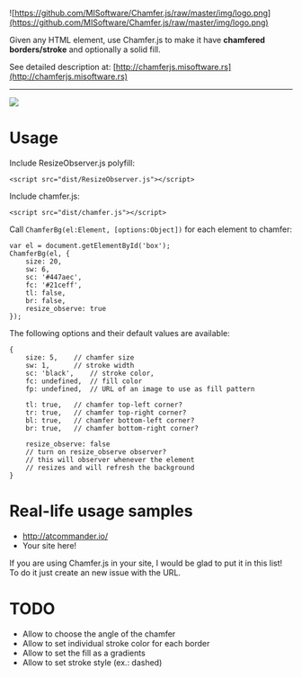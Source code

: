 ![https://github.com/MISoftware/Chamfer.js/raw/master/img/logo.png](https://github.com/MISoftware/Chamfer.js/raw/master/img/logo.png)

Given any HTML element, use Chamfer.js to make it have **chamfered borders/stroke** and optionally a solid fill.

See detailed description at: [http://chamferjs.misoftware.rs](http://chamferjs.misoftware.rs)

---

![](https://github.com/MISoftware/Chamfer.js/raw/master/img/demo.png)

# Usage

Include ResizeObserver.js polyfill:

```
<script src="dist/ResizeObserver.js"></script>
```

Include chamfer.js:

```
<script src="dist/chamfer.js"></script>
```


Call `ChamferBg(el:Element, [options:Object])` for each element to chamfer:

```JS
var el = document.getElementById('box');
ChamferBg(el, {
	size: 20,
	sw: 6,
	sc: '#447aec',
	fc: '#21ceff',
	tl: false,
	br: false,
	resize_observe: true
});
```


The following options and their default values are available:

```JS
{
	size: 5,	// chamfer size
	sw: 1,		// stroke width
	sc: 'black',	// stroke color,
	fc: undefined,	// fill color
	fp: undefined,	// URL of an image to use as fill pattern

	tl: true,	// chamfer top-left corner?
	tr: true,	// chamfer top-right corner?
	bl: true,	// chamfer bottom-left corner?
	br: true,	// chamfer bottom-right corner?

	resize_observe: false
	// turn on resize_observe observer?
	// this will observer whenever the element
	// resizes and will refresh the background
}
```

# Real-life usage samples

- http://atcommander.io/
- Your site here!

If you are using Chamfer.js in your site, I would be glad to put it in this list! To do it just create an new issue with the URL.

# TODO

- Allow to choose the angle of the chamfer
- Allow to set individual stroke color for each border
- Allow to set the fill as a gradients
- Allow to set stroke style (ex.: dashed)